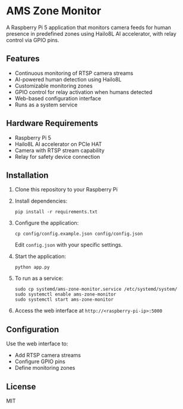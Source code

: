 # AMS Zone Monitor

A Raspberry Pi 5 application that monitors camera feeds for human presence in predefined zones using Hailo8L AI accelerator, with relay control via GPIO pins.

## Features

- Continuous monitoring of RTSP camera streams
- AI-powered human detection using Hailo8L
- Customizable monitoring zones
- GPIO control for relay activation when humans detected
- Web-based configuration interface
- Runs as a system service

## Hardware Requirements

- Raspberry Pi 5
- Hailo8L AI accelerator on PCIe HAT
- Camera with RTSP stream capability
- Relay for safety device connection

## Installation

1. Clone this repository to your Raspberry Pi
2. Install dependencies:
   ```
   pip install -r requirements.txt
   ```
3. Configure the application:
   ```
   cp config/config.example.json config/config.json
   ```
   Edit `config.json` with your specific settings.

4. Start the application:
   ```
   python app.py
   ```

5. To run as a service:
   ```
   sudo cp systemd/ams-zone-monitor.service /etc/systemd/system/
   sudo systemctl enable ams-zone-monitor
   sudo systemctl start ams-zone-monitor
   ```

6. Access the web interface at `http://<raspberry-pi-ip>:5000`

## Configuration

Use the web interface to:
- Add RTSP camera streams
- Configure GPIO pins
- Define monitoring zones

## License

MIT
